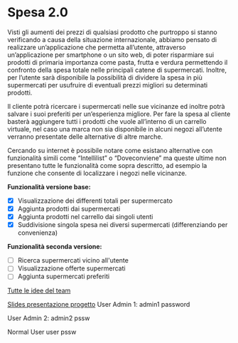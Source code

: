 # Spesa 2.0
Visti gli aumenti dei prezzi di qualsiasi prodotto che purtroppo si stanno verificando a causa della situazione internazionale, abbiamo pensato di realizzare un’applicazione che permetta all’utente, attraverso un’applicazione per smartphone o un sito web, di poter risparmiare sui prodotti di primaria importanza come pasta, frutta e verdura permettendo il confronto della spesa totale nelle principali catene di supermercati. Inoltre, per l’utente sarà disponibile la possibilità di dividere la spesa in più supermercati per usufruire di eventuali prezzi migliori su determinati prodotti. 

Il cliente potrà ricercare i supermercati nelle sue vicinanze ed inoltre potrà salvare i suoi preferiti per un’esperienza migliore.
Per fare la spesa al cliente basterà aggiungere tutti i prodotti che vuole all’interno di un carrello virtuale, nel caso una marca non sia disponibile in alcuni negozi all’utente verranno presentate delle alternative di altre marche.

Cercando su internet è possibile notare come esistano alternative con funzionalità simili come “Intellilist” o “Doveconviene” ma queste ultime non presentano tutte le funzionalità come sopra descritto, ad esempio la funzione che consente di localizzare i negozi nelle vicinanze.


**Funzionalità versione base:**
- [X] Visualizzazione dei differenti totali per supermercato
- [X] Aggiunta prodotti dai supermercati
- [X] Aggiunta prodotti nel carrello dai singoli utenti
- [X] Suddivisione singola spesa nei diversi supermercati (differenziando per convenienza)

**Funzionalità seconda versione:**
- [ ] Ricerca supermercati vicino all'utente
- [ ] Visualizzazione offerte supermercati
- [ ] Aggiunta supermercati preferiti

[Tutte le idee del team](TeamIdea.md)

[Slides presentazione progetto](https://www.canva.com/design/DAFT5QNXC3E/bx0_MAhK4Zximm6JAANSwg/view?utm_content=DAFT5QNXC3E&utm_campaign=designshare&utm_medium=link&utm_source=publishsharelink)
User Admin 1:
admin1
password

User Admin 2:
admin2
pssw

Normal User
user
pssw
